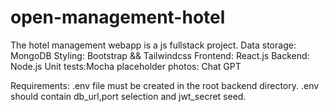 # open-management-hotel

The hotel management webapp is a js fullstack project. 
Data storage: MongoDB
Styling: Bootstrap && Tailwindcss
Frontend: React.js
Backend: Node.js
Unit tests:Mocha
placeholder photos: Chat GPT

Requirements:
.env file must be created in the root backend directory. .env should contain db_url,port selection and jwt_secret seed.
